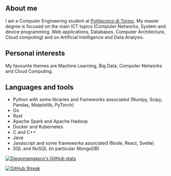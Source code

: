 ## About me
I am a Computer Engineering student at [Politecnico di Torino](https://www.polito.it/).
My master degree is focused on the main ICT topics (Computer Networks, System and device programming, Web applications, Databases, Computer Architecture, Cloud computing) and on Artificial Intelligence and Data Analysis.

## Personal interests
My favourite themes are Machine Learning, Big Data, Computer Networks and Cloud Computing.

## Languages and tools
* Python with some libraries and frameworks associated (Numpy, Scipy, Pandas, Matplotlib, PyTorch)
* Go
* Rust
* Apache Spark and Apache Hadoop
* Docker and Kubernetes
* C and C++
* Java
* Javascript and some frameworks associated (Node, React, Svelte)
* SQL and NoSQL (in particular MongoDB)
  
[![Diegomangasco's GitHub stats](https://github-readme-stats.vercel.app/api?username=Diegomangasco&theme=dark)](https://github.com/Diegomangasco/github-readme-stats)

[![GitHub Streak](http://github-readme-streak-stats.herokuapp.com?user=DiegomanGasco&theme=dark&date_format=M%20j%5B%2C%20Y%5D)](https://git.io/streak-stats)

<!--
**Diegomangasco/Diegomangasco** is a ✨ _special_ ✨ repository because its `README.md` (this file) appears on your GitHub profile.

Here are some ideas to get you started:

- 🔭 I’m currently working on ...
- 🌱 I’m currently learning ...
- 👯 I’m looking to collaborate on ...
- 🤔 I’m looking for help with ...
- 💬 Ask me about ...
- 📫 How to reach me: ...
- 😄 Pronouns: ...
- ⚡ Fun fact: ...
-->
